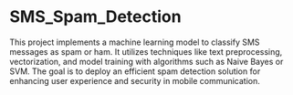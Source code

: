 # SMS_Spam_Detection
This project implements a machine learning model to classify SMS messages as spam or ham. It utilizes techniques like text preprocessing, vectorization, and model training with algorithms such as Naive Bayes or SVM. The goal is to deploy an efficient spam detection solution for enhancing user experience and security in mobile communication.
